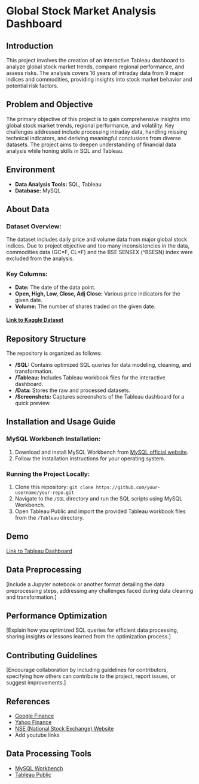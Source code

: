 # Global Stock Market Analysis Dashboard

## Introduction

This project involves the creation of an interactive Tableau dashboard to analyze global stock market trends, compare regional performance, and assess risks. The analysis covers 16 years of intraday data from 9 major indices and commodities, providing insights into stock market behavior and potential risk factors.

## Problem and Objective

The primary objective of this project is to gain comprehensive insights into global stock market trends, regional performance, and volatility. Key challenges addressed include processing intraday data, handling missing technical indicators, and deriving meaningful conclusions from diverse datasets. The project aims to deepen understanding of financial data analysis while honing skills in SQL and Tableau.

## Environment

- **Data Analysis Tools:** SQL, Tableau
- **Database:** MySQL

## About Data

### Dataset Overview:

The dataset includes daily price and volume data from major global stock indices. Due to project objective and too many inconsistencies in the data, commodities data (GC=F, CL=F) and the BSE SENSEX (^BSESN) index were excluded from the analysis.

### Key Columns:

- **Date:** The date of the data point.
- **Open, High, Low, Close, Adj Close:** Various price indicators for the given date.
- **Volume:** The number of shares traded on the given date.

#### [Link to Kaggle Dataset](https://www.kaggle.com/datasets/pavankrishnanarne/global-stock-market-2008-present)

## Repository Structure

The repository is organized as follows:

- **/SQL:** Contains optimized SQL queries for data modeling, cleaning, and transformation.
- **/Tableau:** Includes Tableau workbook files for the interactive dashboard.
- **/Data:** Stores the raw and processed datasets.
- **/Screenshots:** Captures screenshots of the Tableau dashboard for a quick preview.

## Installation and Usage Guide

### MySQL Workbench Installation:

1. Download and install MySQL Workbench from [MySQL official website](https://www.mysql.com/products/workbench/).
2. Follow the installation instructions for your operating system.

### Running the Project Locally:

1. Clone this repository: `git clone https://github.com/your-username/your-repo.git`
2. Navigate to the `/SQL` directory and run the SQL scripts using MySQL Workbench.
3. Open Tableau Public and import the provided Tableau workbook files from the `/Tableau` directory.

## Demo

[Link to Tableau Dashboard](https://public.tableau.com/views/GlobalStockMarket2008-2023_17067356959110/Dashboard1?:language=en-US&:display_count=n&:origin=viz_share_link)

## Data Preprocessing

[Include a Jupyter notebook or another format detailing the data preprocessing steps, addressing any challenges faced during data cleaning and transformation.]

## Performance Optimization

[Explain how you optimized SQL queries for efficient data processing, sharing insights or lessons learned from the optimization process.]

## Contributing Guidelines

[Encourage collaboration by including guidelines for contributors, specifying how others can contribute to the project, report issues, or suggest improvements.]

## References

- [Google Finance](https://finance.google.com/)
- [Yahoo Finance](https://finance.yahoo.com/)
- [NSE (National Stock Exchange) Website](https://www.nseindia.com/)
- Add youtube links
  
## Data Processing Tools

- [MySQL Workbench](https://www.mysql.com/products/workbench/)
- [Tableau Public](https://public.tableau.com/en-us/s/gallery/)

